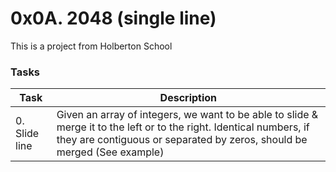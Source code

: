 # 0x0A. 2048 (single line)

This is a project from Holberton School


### Tasks

| Task | Description |
| --- | --- |
| 0. Slide line | Given an array of integers, we want to be able to slide & merge it to the left or to the right. Identical numbers, if they are contiguous or separated by zeros, should be merged (See example) |
